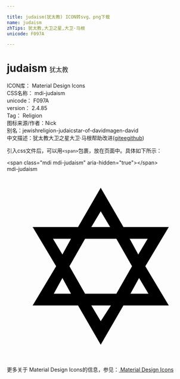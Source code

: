```yaml
---

title: judaism(犹太教) ICON转svg、png下载
name: judaism
zhTips: 犹太教,大卫之星,大卫·马根
unicode: F097A

---
```


# judaism  <small style="font-size: 60%;font-weight: 100">犹太教</small>


<div class="detail-page">
<p>
<span>
ICON库：
<span class="badge-secondary badge">Material Design Icons</span> 
</span>
<br/>
<span>
CSS名称：
<span class="badge-secondary badge">mdi-judaism</span> 
</span>
<br/>
<span>
unicode：
<span class="badge-secondary badge">F097A</span> 
</span>
<br/>
<span>
version：
<span class="badge-secondary badge">2.4.85</span> 
</span>
<br/>
<span>Tag：
<span class="badge-light badge">Religion</span>
</span>
<br/>
<span>图标来源/作者：<span class="badge-light badge">Nick</span></span> 
<br/>
<span>别名：<span class="badge-light badge">jewish</span><span class="badge-light badge">religion-judaic</span><span class="badge-light badge">star-of-david</span><span class="badge-light badge">magen-david</span></span><br/><span class="zh-detail">中文描述：<span class="badge-primary badge">犹太教</span><span class="badge-primary badge">大卫之星</span><span class="badge-primary badge">大卫·马根</span><span class="help-link"><span>帮助改进</span>(<a href="https://gitee.com/liuwave/icon-helper/edit/master/json/material/judaism.json" target="_blank" rel="noopener noreferrer">gitee</a><a href="https://github.com/liuwave/icon-helper/edit/master/json/material/judaism.json" target="_blank" rel="noopener noreferrer">github</a></span>)</span><br/>
</p>
</div>
<div class="alert alert-dark">
  <i class="mdi mdi-judaism mdi-48px"></i>
  <i class="mdi mdi-judaism mdi-36px"></i>
  <i class="mdi mdi-judaism mdi-24px"></i>
  <i class="mdi mdi-judaism mdi-18px"></i>
</div>
<div>
  <p>引入css文件后，可以用<code>&lt;span&gt;</code>包裹，放在页面中。具体如下所示：    
  </p>
  <div class="alert alert-primary" style="font-size: 14px">
    &lt;span class="mdi mdi-judaism" aria-hidden="true"&gt;&lt;/span&gt;
    <copy-btn content='<span class="mdi mdi-judaism" aria-hidden="true"></span>'></copy-btn>
  </div>
  <div class="alert alert-secondary">
    <i class="mdi mdi-judaism"
    style="font-size: 24px"
    aria-hidden="true"></i> mdi-judaism
    <copy-btn content="mdi-judaism" btn-title="复制图标名称"></copy-btn>
  </div>
</div>
<div id="svg" class="svg-wrap">
<svg xmlns="http://www.w3.org/2000/svg" viewBox="0 0 24 24"><path d="M12,2L9.1,7H3.3L6.3,12L3.3,17H9.1L12,22L14.9,17H20.7L17.7,12L20.7,7H14.9L12,2M12,5L13.2,7H10.8L12,5M8.2,8.5L7.1,10.5L5.9,8.5H8.2M10,8.5H14L16,12L14,15.5H10L8,12L10,8.5M18,8.5L16.8,10.5L15.7,8.5H18M7.1,13.5L8.2,15.5H6L7.1,13.5M16.9,13.5L18.1,15.5H15.8L16.9,13.5M13.3,17L12,19L10.8,17H13.3Z" /></svg>
</div>
<detail full-name='mdi-judaism'></detail>
    
<div><p>更多关于 Material Design Icons的信息，参见：<a target="_blank" href="https://iconhelper.cn/material.html"> Material Design Icons</a>
</p></div>

